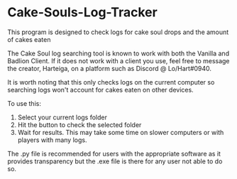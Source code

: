 # Cake-Souls-Log-Tracker
This program is designed to check logs for cake soul drops and the amount of cakes eaten

The Cake Soul log searching tool is known to work with both the Vanilla and Badlion Client. 
If it does not work with a client you use, feel free to message the creator, Harteiga, on a platform such as Discord @ Lo/Hart#0940.

It is worth noting that this only checks logs on the current computer so searching logs won't account for cakes eaten on other devices.

To use this:
1. Select your current logs folder
2. Hit the button to check the selected folder
3. Wait for results. This may take some time on slower computers or with players with many logs.

The .py file is recommended for users with the appropriate software as it provides transparency but the .exe file is there for any user not able to do so.
